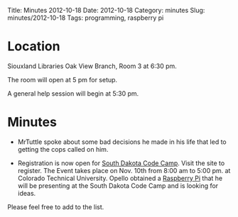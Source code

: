 Title: Minutes 2012-10-18
Date: 2012-10-18
Category: minutes 
Slug: minutes/2012-10-18
Tags: programming, raspberry pi 

Location
========

Siouxland Libraries Oak View Branch, Room 3 at 6:30 pm.

The room will open at 5 pm for setup.

A general help session will begin at 5:30 pm.

Minutes
=======

<!-- PELICAN_BEGIN_SUMMARY -->
-   MrTuttle spoke about some bad decisions he made in his life that led
    to getting the cops called on him.
<!-- PELICAN_END_SUMMARY -->

-   Registration is now open for [South Dakota Code
    Camp](http://southdakotacodecamp.net/). Visit the site to register.
    The Event takes place on Nov. 10th from 8:00 am to 5:00 pm. at
    Colorado Technical University. Opello obtained a [Raspberry
    Pi](http://www.raspberrypi.org/) that he will be presenting at the
    South Dakota Code Camp and is looking for ideas.

Please feel free to add to the list.

